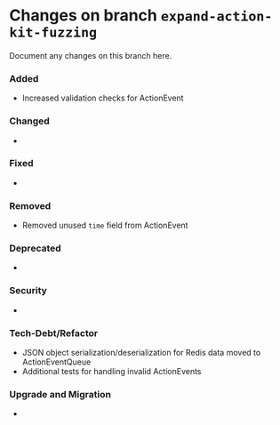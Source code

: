 # Changes on branch `expand-action-kit-fuzzing`
Document any changes on this branch here.
### Added
- Increased validation checks for ActionEvent

### Changed
- 

### Fixed
- 

### Removed
- Removed unused `time` field from ActionEvent

### Deprecated
- 

### Security
- 

### Tech-Debt/Refactor
- JSON object serialization/deserialization for Redis data moved to ActionEventQueue
- Additional tests for handling invalid ActionEvents

### Upgrade and Migration
- 
